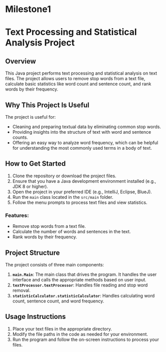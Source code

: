 # Milestone1
# Text Processing and Statistical Analysis Project

## Overview

This Java project performs text processing and statistical analysis on text files. The project allows users to remove stop words from a text file, calculate basic statistics like word count and sentence count, and rank words by their frequency.

## Why This Project Is Useful
The project is useful for:
- Cleaning and preparing textual data by eliminating common stop words.
- Providing insights into the structure of text with word and sentence counts.
- Offering an easy way to analyze word frequency, which can be helpful for understanding the most commonly used terms in a body of text.

## How to Get Started
1. Clone the repository or download the project files.
2. Ensure that you have a Java development environment installed (e.g., JDK 8 or higher).
3. Open the project in your preferred IDE (e.g., IntelliJ, Eclipse, BlueJ).
4. Run the `main` class located in the `src/main` folder.
5. Follow the menu prompts to process text files and view statistics.

   
### Features:
- Remove stop words from a text file.
- Calculate the number of words and sentences in the text.
- Rank words by their frequency.

## Project Structure

The project consists of three main components:

1. **`main.Main`**: The main class that drives the program. It handles the user interface and calls the appropriate methods based on user input.
2. **`textProcessor.textProcessor`**: Handles file reading and stop word removal.
3. **`statisticCalculator.statisticCalculator`**: Handles calculating word count, sentence count, and word frequency.
   
 
## Usage Instructions
1. Place your text files in the appropriate directory.
2. Modify the file paths in the code as needed for your environment.
3. Run the program and follow the on-screen instructions to process your files.

